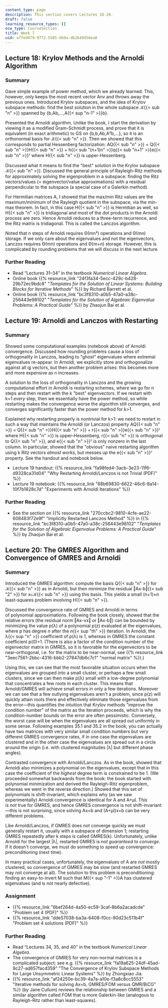 ```yaml
---
content_type: page
description: This section covers Lectures 18-20.
draft: false
learning_resource_types: []
ocw_type: CourseSection
title: Week 7
uid: affe9479-9772-5585-db9a-db2649d56ea8
---
```

## Lecture 18: Krylov Methods and the Arnoldi Algorithm

### Summary

Gave simple example of power method, which we already learned. This, however, only keeps the most recent vector Anv and throws away the previous ones. Introduced Krylov subspaces, and the idea of Krylov subspace methods: find the best solution in the whole subspace 𝒦{{< sub "n" >}} spanned by {b,Ab,…,A{{< sup "n-1" >}}b}.

Presented the Arnoldi algorithm. Unlike the book, I start the derivation by viewing it as a modified Gram-Schmidt process, and prove that it is equivalent (in exact arithmetic) to GS on {b,b,Ab,A²b,…}, so it is an orthonormal basis for 𝒦{{< sub "n" >}}. Then we showed that this corresponds to partial Hessenberg factorization: AQ{{< sub "n" >}} = Q{{< sub "n" >}}H{{< sub "n" >}} + h{{< sub "(n+1)n" >}}q{{< sub "n+1" >}}e{{< sub "n" >}}ᵀ where H{{< sub "n" >}} is upper-Hessenberg.

Discussed what it means to find the "best" solution in the Krylov subspace 𝒦{{< sub "n" >}}. Discussed the general principle of Rayleigh-Ritz methods for approximately solving the eigenproblem in a subspace: finding the Ritz vectors/values (= eigenvector/value approximations) with a residual perpendicular to the subspace (a special case of a Galerkin method).

For Hermitian matrices A, I showed that the max/min Ritz values are the maximum/minimum of the Rayleigh quotient in the subspace, via the min-max theorem. In fact, in this case H{{< sub "n" >}} is Hermitian as well, so H{{< sub "n" >}} is tridiagonal and most of the dot products in the Arnoldi process are zero. Hence Arnoldi reduces to a three-term recurrence, and the Ritz matrix is tridiagonal. This is called the Lanczos algorithm.

Noted that n steps of Arnoldi requires Θ(mn²) operations and Θ(mn) storage. If we only care about the eigenvalues and not the eigenvectors, Lanczos requires Θ(mn) operations and Θ(m+n) storage. However, this is complicated by rounding problems that we will discuss in the next lecture.

### Further Reading

- Read “Lectures 31–34” in the textbook *Numerical Linear Algebra*.
- Online book {{% resource_link "24f3fa34-5ecc-429c-b428-29b72ec9bdc8" "*Templates for the Solution of Linear Systems: Building Blocks for Iterative Methods*" %}} by Richard Barrett et al.
- Online book {{% resource_link "bc3f8310-a0b5-47a0-a38c-256443e98102" "*Templates for the Solution of Algebraic Eigenvalue Problems: A Practical Guide*" %}} by Zhaojun Bai et al.

## Lecture 19: Arnoldi and Lanczos with Restarting

### Summary

Showed some computational examples (notebook above) of Arnoldi convergence. Discussed how rounding problems cause a loss of orthogonality in Lanczos, leading to "ghost" eigenvalues where extremal eigenvalues re-appear. In Arnoldi, we explicitly store and orthogonalize against all qj vectors, but then another problem arises: this becomes more and more expensive as n increases.

A solution to the loss of orthogonality in Lanczos and the growing computational effort in Arnoldi is restarting schemes, where we go for n steps and then restart with the k "best" eigenvectors. If we restart with k=1 *every* step, then we essentially have the power method, so while restarting makes the convergence worse the algorithm still converges, and converges significantly faster than the power method for k>1.

Explained why restarting properly is nontrivial for k>1: we need to restart in such a way that maintains the Arnoldi (or Lanczos) property AQ{{< sub "n" >}} = Q{{< sub "n" >}}H{{< sub "n" >}} + r{{< sub "n" >}}e{{< sub "n" >}}ᵀ where H{{< sub "n" >}} is upper-Hessenberg, r{{< sub "n" >}} is orthogonal to Q{{< sub "n" >}}, and e{{< sub "n" >}}ᵀ is only nonzero in the last column. In particular, showed that the "obvious" naive restarting algorithm using k Ritz vectors *almost* works, but messes up the e{{< sub "n" >}}ᵀ property. See the handout and notebook below.

- Lecture 19 handout: {{% resource_link "fa98fed4-3acb-3e23-11f6-d9328ca31d04" "Why Restarting Arnoldi/Lanczos is not Trivial (PDF)" %}}
- Lecture 19 notebook: {{% resource_link "68b69830-6622-46c6-8a14-10f7b1828c7d" "Experiments with Arnoldi Iterations" %}}

### Further Reading

- See the section on {{% resource_link "270ccbc2-9810-4cfe-ae22-608483f72e9f" "Implicitly Restarted Lanczos Method" %}} in {{% resource_link "bc3f8310-a0b5-47a0-a38c-256443e98102" "*Templates for the Solution of Algebraic Eigenvalue Problems: A Practical Guide*" %}} by Zhaojun Bai et al.

## Lecture 20: The GMRES Algorithm and Convergence of GMRES and Arnoldi

### Summary

Introduced the GMRES algorithm: compute the basis Q{{< sub "n" >}} for 𝒦{{< sub "n" >}} as in Arnoldi, but then minimize the residual ‖Ax-b‖{{< sub "2" >}} for x∈𝒦{{< sub "n" >}} using this basis. This yields a small (n+1)×n least-squares problem involving H{{< sub "n" >}}.

Discussed the convergence rate of GMRES and Arnoldi in terms of polynomial approximations. Following the book closely, showed that the relative errors (the residual norm ‖Ax-νx‖ or ‖Ax-b‖) can be bounded by minimizing the value p(λ) of a polynomial p(z) evaluated at the eigenvalues, where p has degree *n* after the *n*{{< sup "th" >}} iteration. In Arnoldi, the λ{{< sup "n" >}} coefficient of p(λ) is 1, whereas in GMRES the constant coefficient p(0)=1. (There is also a factor of the condition number of the eigenvector matrix in GMRES, so it is favorable for the eigenvectors to be near-orthogonal, i.e. for the matrix to be near-normal, see {{% resource_link "3eec7561-2bbc-4316-bbb2-27847db6c7c1" "normal matrix" %}}.)

Using this, we can see that the most favorable situation occurs when the eigenvalues are grouped into a small cluster, or perhaps a few small clusters, since we can then make p(λ) small with a low-degree polynomial that concentrates a few roots in each cluster. This means that Arnoldi/GMRES will achieve small errors in only a few iterations. Moreover we can see that a few outlying eigenvalues aren't a problem, since p(z) will quickly attain roots there and effectively eliminate those eigenvalues from the error—this quantifies the intuition that Krylov methods "improve the condition number" of the matrix as the iteration proceeds, which is why the condition-number bounds on the error are often pessimistic. Conversely, the worst case will be when the eigenvalues are all spread out uniformly in some sense. Following examples 35.1 and 35.2 in the book, you can actually have two matrices with very similar small condition numbers but very different GMRES convergence rates, if in one case the eigenvalues are clustered and in the other case the eigenvalues are spread out in a circle around the origin (i.e. with clustered magnitudes |λ| but different phase angles).

Contrasted convergence with Arnoldi/Lanczos. As in the book, showed that Arnoldi also minimizes a polynomial on the eigenvalues, except that in this case the coefficient of the *highest* degree term is constrained to be 1. (We proceeded somewhat backwards from the book: the book started with polynomial minimization and derived the Rayleigh-Ritz eigenproblem, whereas we went in the reverse direction.) Showed that this set of polynomials is shift-invariant, which explains why (as we saw experimentally) Arnoldi convergence is identical for A and A+μI. This is *not* true for GMRES, and hence GMRES convergence is not shift-invariant—this is not surprising, since solving Ax=b and (A+μI)x=b can be very different problems.

Like Arnoldi/Lanczos, if GMRES does not converge quickly we must generally restart it, usually with a subspace of dimension 1; restarting GMRES repeatedly after k steps is called GMRES(k). Unfortunately, unlike Arnoldi for the largest |λ|, restarted GMRES is *not guaranteed to converge*. If it doesn't converge, we must do something to speed up convergence: preconditioning (next time).

In many practical cases, unfortunately, the eigenvalues of A are *not* mostly clustered, so convergence of GMRES may be slow (and restarted GMRES may not converge at all). The solution to this problem is preconditioning: finding an easy-to-invert M such that M{{< sup "\-1" >}}A has clustered eigenvalues (and is not nearly defective).

### Assignment

- {{% resource_link "6bef264d-4a50-ec59-3caf-8b6a2acadcde" "Problem set 4 (PDF)" %}}
- {{% resource_link "dde57038-ba3a-6408-f0cc-90d23c511b4f" "Problem set 4 solutions (PDF)" %}}

### Further Reading

- Read “Lectures 34, 35, and 40” in the textbook *Numerical Linear Algebra*.
- The convergence of GMRES for very non-normal matrices is a complicated subject; see e.g. {{% resource_link "fa19a625-24df-45ad-9c27-ad657facd359" "The Convergence of Krylov Subspace Methods for Large Unsymmetric Linear Systems" %}} by Zhongxiao Jia.
- {{% resource_link "af24250e-bc39-4a7a-a10e-f3a8c8cc5553" "Iterative methods for solving Ax=b, GMRES/FOM versus QMR/BiCG" %}} (by Jane Cullum) reviews the relationship between GMRES and a similar algorithm called FOM that is more Galerkin-like (analogous to Rayleigh-Ritz rather than least-squares).